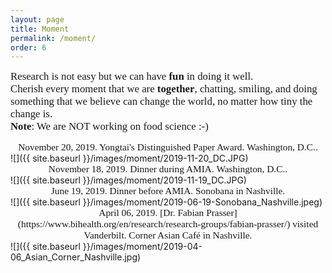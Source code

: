 ```yaml
---
layout: page
title: Moment
permalink: /moment/
order: 6
---
```


<!-- 
<span style="font-family:Papyrus; font-size:1.2em;">... Research is merely a life that we choose, no magic or difference from any other job in the society. If you really want me to pick something, I would say we "sacrifce" leisure for something that we call freedom, a freedom that we _think_ to do whatever we want, but unfortunately, is a biggest "lie" ever told :-)... Research, as [Dr. Daniel Fabbri](https://www.vumc.org/dbmi/person/daniel-fabbri-phd) once said, is something that makes you feel like working on a Saturday, but everyday is a Saturday :-)... We are always used to what we used to be, but forget who we are ... Cherish every moment that we were once **together**, chatting, smiling, and doing something that we believe can change the world, no matter how tiny it is ... <br>... **Note**: we are NOT working on food science :-) ...</span>
-->

<span style="font-family:Papyrus; font-size:1.2em;"> Research is not easy but we can have **fun** in doing it well. <br> Cherish every moment that we are **together**, chatting, smiling, and doing something that we believe can change the world, no matter how tiny the change is.
<br>**Note**: We are NOT working on food science :-)</span>

<div align="center"><span style="font-family:Papyrus; font-size:1.1em;">November 20, 2019. Yongtai's Distinguished Paper Award. Washington, D.C..</span></div>
![]({{ site.baseurl }}/images/moment/2019-11-20_DC.JPG)

<br>
<div align="center"><span style="font-family:Papyrus; font-size:1.1em;">November 18, 2019. Dinner during AMIA. Washington, D.C..</span></div>
![]({{ site.baseurl }}/images/moment/2019-11-19_DC.JPG)

<br>
<div align="center"><span style="font-family:Papyrus; font-size:1.1em;">June 19, 2019. Dinner before AMIA. Sonobana in Nashville.</span></div>
![]({{ site.baseurl }}/images/moment/2019-06-19-Sonobana_Nashville.jpeg)

<br>
<div align="center"><span style="font-family:Papyrus; font-size:1.1em;">April 06, 2019. [Dr. Fabian Prasser](https://www.bihealth.org/en/research/research-groups/fabian-prasser/) visited Vanderbilt. Corner Asian Café in Nashville.</span></div>
![]({{ site.baseurl }}/images/moment/2019-04-06_Asian_Corner_Nashville.jpg)

